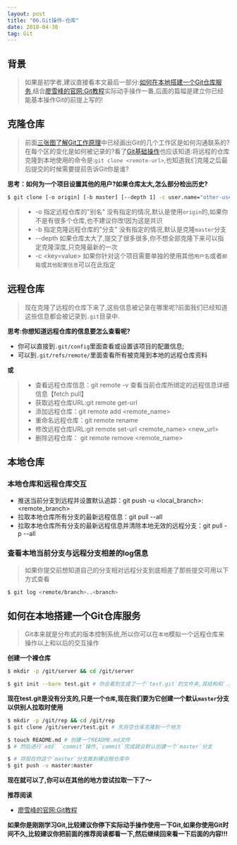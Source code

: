 ```yaml
---
layout: post
title: "06.Git操作-仓库"
date: 2018-04-30
tag: Git
---
```


## 背景
> 如果是初学者,建议直接看本文最后一部分:[如何在本地搭建一个Git仓库服务](#),结合[廖雪峰的官网:Git教程](https://www.liaoxuefeng.com/wiki/0013739516305929606dd18361248578c67b8067c8c017b000)实际动手操作一番,后面的篇幅是建立你已经能基本操作Git的前提上写的!

## 克隆仓库
> 前面[三张图了解Git工作原理](/2018/04/05.git-theory)中已经画出Git的几个工作区是如何沟通联系的?在每个区的变化是如何被记录的?看了[Git基础操作](/2018/04/04.git-basic-base)也应该知道:将远程的仓库克隆到本地使用的命令是:`git clone <remote-url>`,也知道我们克隆之后最后提交的时候需要提前告诉Git你是谁?

**思考：如何为一个项目设置其他的用户?如果仓库太大,怎么部分检出历史?**
```sh
$ git clone [-o origin] [-b master] [--depth 1] -c user.name="other-user" -c user.email="other-user@email.com" git@gitlab.com:test:test.git [dir]
```

> - -o 指定远程仓库的"别名" 没有指定的情况,默认是使用`origin`的,如果你不是有很多个仓库,也不建议你改!因为这是共识
> - -b 指定克隆远程仓库的"分支" 没有指定的情况,默认是克隆`master`分支
> - --depth <num>  如果仓库太大了,提交了很多很多,你不想全部克隆下来可以指定克隆深度,只克隆最新的一次
> - -c <key=value> 如果你针对这个项目需要单独的使用其他`用户名`或者`邮箱`或`其他配置信息`可以在此指定


## 远程仓库
> 现在克隆了远程的仓库下来了,这些信息被记录在哪里呢?前面我们已经知道这些信息都会被记录到`.git`目录中.

**思考:你想知道远程仓库的信息要怎么查看呢?**
- 你可以直接到`.git/config`里面查看或设置该项目的配置信息;
- 可以到`.git/refs/remote/`里面查看所有被克隆到本地的远程仓库资料

**或**

> - 查看远程仓库信息：git remote -v 查看当前仓库所绑定的远程信息详细信息【fetch pull】
> - 获取远程仓库URL:git remote get-url <remote>
> - 添加远程仓库：git remote add <remote_name> <remote url>
> - 重命名远程仓库：git remote rename <old> <new>
> - 修改远程仓库URL:git remote set-url <remote_name> <new_url>
> - 删除远程仓库： git remote remove <remote_name>


## 本地仓库

### 本地仓库和远程仓库交互
- 推送当前分支到远程并设置默认追踪：git push -u <remote> <local_branch>:<remote_branch>
- 拉取本地仓库所有分支的最新远程信息：git pull --all
- 拉取本地仓库所有分支的最新远程信息并清除本地无效的远程分支：git pull -p --all

### 查看本地当前分支与远程分支相差的log信息
> 如果你提交前想知道自己的分支相对远程分支到底相差了那些提交可用以下方式查看

```sh
$ git log <remote/branch>..<branch>
```

## 如何在本地搭建一个Git仓库服务
> Git本来就是分布式的版本控制系统,所以你可以在`本地`模拟一个远程仓库来操作以上和以后的交互操作


**创建一个裸仓库**
```sh
$ mkdir -p /git/server && cd /git/server

$ git init --bare test.git # 你会看到生成了一个`test.git`的文件夹,其结构和`.git`一样
```

**现在test.git是没有分支的,只是一个`仓库`,现在我们要为它创建一个默认`master`分支以供别人拉取时使用**
```sh
$ mkdir -p /git/rep && cd /git/rep
$ git clone /git/server/test.git # 先将空仓库克隆到一个地方

$ touch README.md # 创建一个README.md文件
$ # 然后进行`add` `commit`操作,`commit`完成就会默认创建一个`master`分支

$ # 将现在你这个`master`分支推到裸远程仓库中
$ git push -u master:master
```
**现在就可以了,你可以在其他的地方尝试拉取一下了～**


**推荐阅读**
- [廖雪峰的官网:Git教程](https://www.liaoxuefeng.com/wiki/0013739516305929606dd18361248578c67b8067c8c017b000)

**如果你是刚刚学习Git,比较建议你停下实际动手操作使用一下Git,如果你使用Git时间不久,比较建议你把前面的推荐阅读都看一下,然后继续回来看一下后面的内容!!!**